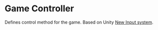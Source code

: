 # Game Controller
Defines control method for the game. Based on Unity [New Input system](https://docs.unity3d.com/Packages/com.unity.inputsystem@1.0/manual/QuickStartGuide.html). 